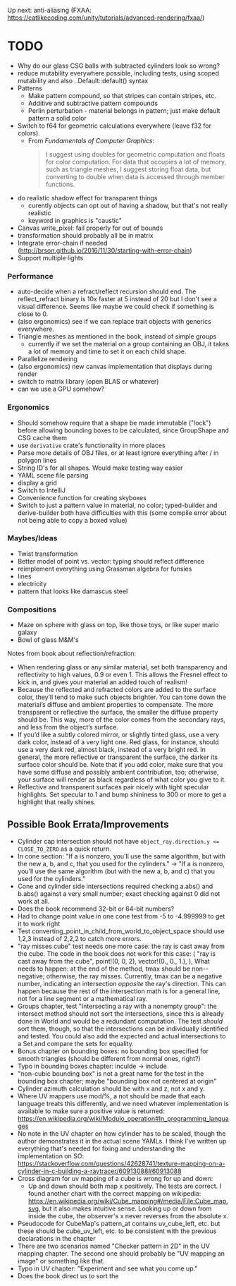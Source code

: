 Up next: anti-aliasing (FXAA: https://catlikecoding.com/unity/tutorials/advanced-rendering/fxaa/)

# TODO

-   Why do our glass CSG balls with subtracted cylinders look so wrong?
-   reduce mutability everywhere possible, including tests, using scoped mutability and also ..Default::default() syntax
-   Patterns
    -   Make pattern compound, so that stripes can contain stripes, etc.
    -   Additive and subtractive pattern compounds
    -   Perlin perturbation - material belongs in pattern; just make default pattern a solid color
-   Switch to f64 for geometric calculations everywhere (leave f32 for colors).
    -   From _Fundamentals of Computer Graphics_:
        > I suggest using doubles for geometric computation and floats for color computation. For data that occupies a lot of memory, such as triangle meshes, I suggest storing float data, but converting to double when data is accessed through member functions.
-   do realistic shadow effect for transparent things
    -   curently objects can opt out of having a shadow, but that's not really realistic
    -   keyword in graphics is "caustic"
-   Canvas write_pixel: fail properly for out of bounds
-   transformation should probably all be in matrix
-   Integrate error-chain if needed (http://brson.github.io/2016/11/30/starting-with-error-chain)
-   Support multiple lights

### Performance

-   auto-decide when a refract/reflect recursion should end. The reflect_refract binary is 10x faster at 5 instead of 20 but I don't see a visual difference. Seems like maybe we could check if something is close to 0.
-   (also ergonomics) see if we can replace trait objects with generics everywhere.
-   Triangle meshes as mentioned in the book, instead of simple groups
    -   currently if we set the material on a group containing an OBJ, it takes a lot of memory and time to set it on each child shape.
-   Parallelize rendering
-   (also ergonomics) new canvas implementation that displays during render
-   switch to matrix library (open BLAS or whatever)
-   can we use a GPU somehow?

### Ergonomics

-   Should somehow require that a shape be made immutable ("lock") before allowing bounding boxes to be calculated, since GroupShape and CSG cache them
-   use `derivative` crate's functionality in more places
-   Parse more details of OBJ files, or at least ignore everything after / in polygon lines
-   String ID's for all shapes. Would make testing way easier
-   YAML scene file parsing
-   display a grid
-   Switch to IntelliJ
-   Convenience function for creating skyboxes
-   Switch to just a pattern value in material, no color; typed-builder and derive-builder both have difficulties with this (some compile error about not being able to copy a boxed value)

### Maybes/Ideas

-   Twist transformation
-   Better model of point vs. vector: typing should reflect difference
-   reimplement everything using Grassman algebra for funsies
-   lines
-   electricity
-   pattern that looks like damascus steel

### Compositions

-   Maze on sphere with glass on top, like those toys, or like super mario galaxy
-   Bowl of glass M&M's

Notes from book about reflection/refraction:

-   When rendering glass or any similar material, set both transparency and reflectivity to high values, 0.9 or even 1. This allows the Fresnel effect to kick in, and gives your material an added touch of realism!
-   Because the reflected and refracted colors are added to the surface color, they’ll tend to make such objects brighter. You can tone down the material’s diffuse and ambient properties to compensate. The more transparent or reflective the surface, the smaller the diffuse property should be. This way, more of the color comes from the secondary rays, and less from the object’s surface.
-   If you’d like a subtly colored mirror, or slightly tinted glass, use a very dark color, instead of a very light one. Red glass, for instance, should use a very dark red, almost black, instead of a very bright red. In general, the more reflective or transparent the surface, the darker its surface color should be. Note that if you add color, make sure that you have some diffuse and possibly ambient contribution, too; otherwise, your surface will render as black regardless of what color you give to it.
-   Reflective and transparent surfaces pair nicely with tight specular highlights. Set specular to 1 and bump shininess to 300 or more to get a highlight that really shines.

## Possible Book Errata/Improvements

-   Cylinder cap intersection should not have `object_ray.direction.y <= CLOSE_TO_ZERO` as a quick return.
-   In cone section: "If a is nonzero, you’ll use the same algorithm, but with the new a, b, and c, that you used for the cylinders." -> "If a is nonzero, you’ll use the same algorithm (but with the new a, b, and c) that you used for the cylinders."
-   Cone and cylinder side intersections required checking a.abs() and b.abs() against a very small number; exact checking against 0 did not work at all.
-   Does the book recommend 32-bit or 64-bit numbers?
-   Had to change point value in one cone test from -5 to -4.999999 to get it to work right
-   Test converting_point_in_child_from_world_to_object_space should use 1,2,3 instead of 2,2,2 to catch more errors.
-   "ray misses cube" test needs one more case: the ray is cast away from the cube. The code in the book does not work for this case:
    (
    "ray is cast away from the cube",
    point!(0, 0, 2),
    vector!(0., 0., 1.),
    ),
    What needs to happen: at the end of the method, tmax should be non--negative; otherwise, the ray misses. Currently, tmax can be a negative number, indicating an intersection _opposite_ the ray's direction. This can happen because the rest of the intersection math is for a general line, not for a line segment or a mathematical ray.
-   Groups chapter, test "Intersecting a ray with a nonempty group": the intersect method should not sort the intersections, since this is already done in World and would be a redundant computation. The test _should_ sort them, though, so that the intersections can be individually identified and tested. You could also add the expected and actual intersections to a Set and compare the sets for equality.
-   Bonus chapter on bounding boxes: no bounding box specified for smooth triangles (should be different from normal ones, right?)
-   Typo in bounding boxes chapter: inculde -> include
-   "non-cubic bounding box" is not a great name for the test in the bounding box chapter; maybe "bounding box not centered at origin"
-   Cylinder azimuth calculation should be with x and z, not x and y.
-   Where UV mappers use mod/%, a not should be made that each language treats this differently, and we need whatever implementation is available to make sure a positive value is returned: https://en.wikipedia.org/wiki/Modulo_operation#In_programming_languages
-   No note in the UV chapter on how cylinder has to be scaled, though the author demonstrates it in the actual scene YAMLs. I think I've written up everything that's needed for fixing and understanding the implementation on SO: https://stackoverflow.com/questions/42628741/texture-mapping-on-a-cylinder-in-c-building-a-raytracer/60913088#60913088
-   Cross diagram for uv mapping of a cube is wrong for up and down:
    -   Up and down should both map x positively. The tests are correct. I found another chart with the correct mapping on wikipedia: https://en.wikipedia.org/wiki/Cube_mapping#/media/File:Cube_map.svg, but it also makes intuitive sense. Looking up or down from inside the cube, the observer's x never reverses from the absolute x.
-   Pseudocode for CubeMap's pattern_at contains uv_cube_left, etc. but these should be cube_uv_left, etc. to be consistent with the previous declarations in the chapter
-   There are two scenarios named "Checker pattern in 2D" in the UV mapping chapter. The second one should probably be "UV mapping an image" or something like that.
-   Typo in UV chapter: "Experiment and see what you come up."
-   Does the book direct us to sort the
